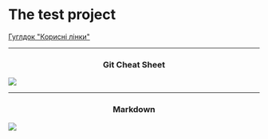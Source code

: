<h1 class="about-title">The test project</h1>

[Гуглдок "Корисні лінки"](https://docs.google.com/spreadsheets/d/1ZH1ksE1yyGsfA3IDhI6xlqkhAgO0nYwTVnjaWmWt5qk/edit#gid=849970141)

***
<h3 class="about-title"><center>Git Cheat Sheet</center></h3>

![](https://github.com/Vitaliy-31/switch-ua/blob/main/img/git-cheat-sheet.png)

***
<h3 class="about-title"><center>Markdown</center></h3>

![](https://github.com/Vitaliy-31/switch-ua/blob/main/img/markdown.png)